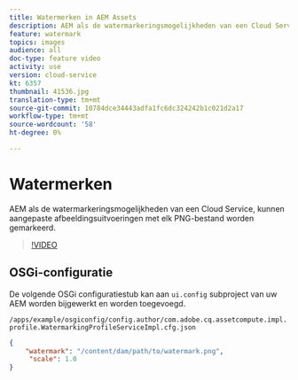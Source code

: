 ```yaml
---
title: Watermerken in AEM Assets
description: AEM als de watermarkeringsmogelijkheden van een Cloud Service, kunnen aangepaste afbeeldingsuitvoeringen met elk PNG-bestand worden gemarkeerd.
feature: watermark
topics: images
audience: all
doc-type: feature video
activity: use
version: cloud-service
kt: 6357
thumbnail: 41536.jpg
translation-type: tm+mt
source-git-commit: 10784dce34443adfa1fc6dc324242b1c021d2a17
workflow-type: tm+mt
source-wordcount: '58'
ht-degree: 0%

---
```



# Watermerken

AEM als de watermarkeringsmogelijkheden van een Cloud Service, kunnen aangepaste afbeeldingsuitvoeringen met elk PNG-bestand worden gemarkeerd.

>[!VIDEO](https://video.tv.adobe.com/v/41536/?quality=12&learn=on)

## OSGi-configuratie

De volgende OSGi configuratiestub kan aan `ui.config` subproject van uw AEM worden bijgewerkt en worden toegevoegd.

`/apps/example/osgiconfig/config.author/com.adobe.cq.assetcompute.impl.profile.WatermarkingProfileServiceImpl.cfg.json`

```json
{
    "watermark": "/content/dam/path/to/watermark.png",
     "scale": 1.0
}
```
